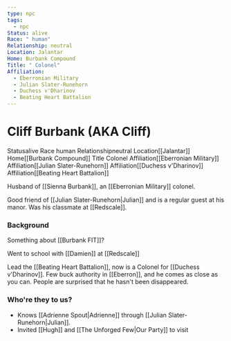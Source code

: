 ```yaml
---
type: npc
tags:
  - npc
Status: alive
Race: " human"
Relationship: neutral
Location: Jalantar
Home: Burbank Compound
Title: " Colonel"
Affiliation:
  - Eberronian Military
  - Julian Slater-Runehorn
  - Duchess v'Dharinov
  - Beating Heart Battalion
---
```


# Cliff Burbank (AKA Cliff)
<span class="dataview inline-field"><span class="inline-field-key">Status</span><span class="inline-field-value">alive</span></span>
<span class="dataview inline-field"><span class="inline-field-key">Race</span><span class="inline-field-value"> human</span></span>
<span class="dataview inline-field"><span class="inline-field-key">Relationship</span><span class="inline-field-value">neutral</span></span>
<span class="dataview inline-field"><span class="inline-field-key">Location</span><span class="inline-field-value">[[Jalantar]]</span></span>
<span class="dataview inline-field"><span class="inline-field-key">Home</span><span class="inline-field-value">[[Burbank Compound]]</span></span>
<span class="dataview inline-field"><span class="inline-field-key">Title</span><span class="inline-field-value"> Colonel</span></span>
<span class="dataview inline-field"><span class="inline-field-key">Affiliation</span><span class="inline-field-value">[[Eberronian Military]]</span></span>
<span class="dataview inline-field"><span class="inline-field-key">Affiliation</span><span class="inline-field-value">[[Julian Slater-Runehorn]]</span></span>
<span class="dataview inline-field"><span class="inline-field-key">Affiliation</span><span class="inline-field-value">[[Duchess v'Dharinov]]</span></span>
<span class="dataview inline-field"><span class="inline-field-key">Affiliation</span><span class="inline-field-value">[[Beating Heart Battalion]]</span></span>

Husband of [[Sienna Burbank]],  an [[Eberronian Military]] colonel. 

Good friend of [[Julian Slater-Runehorn|Julian]] and is a regular guest at his manor. Was his classmate at [[Redscale]]. 
### Background
Something about [[Burbank FIT]]? 

Went to school with [[Damien]] at [[Redscale]]

Lead the [[Beating Heart Battalion]], now is a Colonel for [[Duchess v'Dharinov]]. Few buck authority in [[Eberron]], and he comes as close as you can. People are surprised that he hasn't been disappeared.

### Who're they to us? 
- Knows [[Adrienne Spout|Adrienne]] through [[Julian Slater-Runehorn|Julian]]. 
- Invited [[Hugh]] and [[The Unforged Few|Our Party]] to visit

